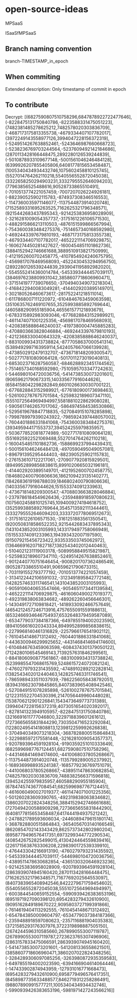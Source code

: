 # open-source-ideas

MPSaaS

ISaaSfMPSaaS

## Branch naming convention

branch-TIMESTAMP_in_epoch

## When commiting

Extended description: Only timestamp of commit in epoch

## To contribute

Decrypt: 
[(6827590807510758296,6847878922722477646], (-8228475131750840786,-8223588331475051223], (7482381485278625212,7482578020303836709], (-4687173175813355738,-4679334407107782017], (3972249143558977126,3994047228156372319], (-5249514267638852461,-5243646987660668723], (-5238236769703244564,-5237609492142184686], (2870113428166448475,2892280126539244839], (-5010878933109677148,-5001561046246484128], (6399926207855405806,6408177815653458487], (1005340434934432746,1075602458810125745], (5527014764262110218,5540556552872045038], (3322658250294903231,3332795552646094203], (77963856525488616,90528733865510491], (-7010513774221057459,-7007207026224926181], (-882390525902115783,-874937308346516553], (-1147360035971146077,-1137544873914020748], (7152589331695263525,7162625321796348571], (9215442683437895343,-9214253836958028909], (-3216281009054357737,-3175161226106571530], (-4882915866213110503,-4876151599866567994], (-7543600383484275376,-7514657340168592980], (-4692443397679810193,-4687173175813355738], (-4679334407107782017,-4652221114706929875], (-1606274450281427627,-1600454851101862736], (3884152942746661688,3889510913821750999], (-4121952600702458775,-4107854924240675795], (-4569817078469568093,-4522430453294956750], (2892280126539244839,2939041195892982020], (-5545552414360014784,-5453393444457039117], (3846976238809931042,3858607718606960471], (-3715141977739076650,-3704940349073218304], (-4168422940083049281,-4144029203895149701], (-302180526460673617,-281752241218511014], (-6117868007111220972,-6104846763459063598], (3510635762469107655,3525993885892769644], (460588290955185904,465561577121893679], (-6783315892983093046,-6776828843152989921], (-4611474071001225356,-4569817078469568093], (-4208385888646240037,-4197380004745885283], (-4708803663828046884,-4692443397679810193], (-4212368330040643329,-4208385888646240037], (-8831009934313738824,-8777058637000541314], (5389492997163959114,5424057667066139928], (-4738502912479132707,-4736718148209300547], (-5027717810809064128,-5017011273019040813], (-6853023716287560587,-6846288923451744562], (-7514657340168592980,-7510595703347724263], (-5446980104720036756,-5414738530073201601], (90659621790673315,140335677916044626], (6584158042298282849,6601026630030700122], (-6776828843152989921,-6776180900173698463], (-5261002787675701584,-5259832189607347110], (5551072564969494997,5581881022862908028], (-5905617462657017062,-5864974584538530866], (-5295619678847718835,-5270849151078285898], (-7998789979390243922,-7985924397448057002], (-7604401886331841068,-7543600383484275376], (393495944171553737,394524255979835957], (-5036778520818774989,-5027717810809064128], (5516925922521069488,5527014764262110218], (-1600454851101862736,-1588699237994439431], (-5001561046246484128,-4970590495049057081], (-896791395295444403,-882390525902115783], (-2761536107122217061,-2709077920815929501], (8949952899856838615,8991020665032196181], (-4144029203895149701,-4121952600702458775], (1846802400790806636,1862109423135140277], (1842683619198788039,1846802400790806636], (140335677916044626,151553374091233963], (-4736718148209300547,-4708803663828046884], (-2379786184549626436,-2359488918597080623], (1075602458810125745,1094009274194618752], (3525993885892769644,3545713592111344461], (3332795552646094203,3333720778069512673], (-3175161226106571530,-3161251883561350541], (9200508318586522352,9215442683437895343], (1431043852003105993,1433179497758066949], (151553374091233963,194393432007197590], (915079215456723422,933533503745062972], (1364669162071827187,1382543402012440463], (-5104021231119003178,-5089958849515821987], (-5259832189607347110,-5249514267638852461], (-9012440770751646454,-9008201707362486549], (90528733865510491,90659621790673315], (-7031191552793777192,-7010513774221057459], (-3134122442106591032,-3123491895842772148], (1428257463311746541,1431043852003105993], (-9059106040653547466,-9054651173441139584], (-4652221114706929875,-4616060490027019377], (-492319838063834682,-489262260456646301], (-1430491727109818421,-1418933092466757649], (4654212457246713916,4757655091559188613], (6532466934646754937,6532648379459587089], (-6534779037384187366,-6497855194002023590], (8941056616020343334,8949952899856838615], (-2279968140461316829,-2257966176541902112], (-7610454148671312492,-7604401886331841068], (-4436300946299925652,-4431468414694174600], (-6104846763459063598,-6084374301379050122], (7124280106545469143,7139257631846299561], (-8841806090877561867,-8831009934313738824], (5239985547068615769,5248615724072082124], (-4760279793231435592,-4748910289212282814], (1382543402012440463,1428257463311746541], (-7865989433511037939,-7862256058438792051], (8394316623079845865,8407383965408942546], (-5270849151078285898,-5261002787675701584], (2122315522704530396,2147056449960448028], (1538706212901226841,1543473649773731389], (3994047228156372319,4073051654020392017], (-8278141323949105957,-8228475131750840786], (3216691611777046800,3229718839601261612], (7273665655831844290,7303504716523292084], (1228024954141808813,1239812259992626838], (-3704940349073218304,-3687828800515864843], (-3229885972175581448,-3216281009054357737], (-9207893964591928104,-9190359251010333649], (6825996987767124451,6827590807510758296], (-4431468414694174600,-4410068037805268667], (-1137544873914020748,-1135799289005237992], (-1689369988935241387,-1685779236769751079], (-4410068037805268667,-4389511478630682854], (7482578020303836709,7488382566371596818], (394524255979835957,460588290955185904], (6784745743677084541,6825996987767124451], (-4616060490027019377,-4611474071001225356], (-501260283609390765,-492319838063834682], (3860207022824348256,3884152942746661688], (7270494200588909298,7273665655831844290], (6408177815653458487,6417444194937521242], (-2478821789593606034,-2446089479615180174], (-3687828800515864843,-3654056703140166549], (8620854702143343429,8625737342802980204], (6958779496576417351,6973299344772290534], (4085426752825499015,4130424464559839416], (2261715638763306208,2298390172539339910], (-4764433042166913190,-4760279793231435592], (-5453393444457039117,-5446980104720036756], (-4389511478630682854,-4365130320646923236], (-9214253836958028909,-9207893964591928104], (2863939074945160420,2870113428166448475], (7162625321796348571,7167769202564553097], (8407383965408942546,8422279671759454602], (5540556552872045038,5551072564969494997], (-6003844540659152554,-5990939426383653196], (6951971927090398120,6954283279432610900], (9095162849189670222,9095803727199391866], (-7614619404113292555,-7610454148671312492], (-6547843850009604797,-6534779037384187366], (-2359488918597080623,-2357116881904035383], (3721585293176307976,3722319898887505150], (2674244596310585660,2678990553007119787], (2678990553007119787,2723623765307496906], (2863157833475066591,2863939074945160420], (-5414738530073201601,-5412081336558621501], (3858607718606960471,3860207022824348256], (-3284289306097085256,-3263980872935359583], (-6497855194002023590,-6394166904614064446], (-147433902874943959,-127931016771668473], (6954283279432610900,6958779496576417351], (8458987735633488577,8462719312258286491], (988078909915777211,1005340434934432746], (-5990939426383653196,-5981971427243566216]] 
